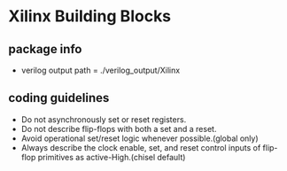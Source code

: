 # Xilinx Building Blocks

## package info

- verilog output path = ./verilog_output/Xilinx


## coding guidelines

- Do not asynchronously set or reset registers.
- Do not describe flip-flops with both a set and a reset.
- Avoid operational set/reset logic whenever possible.(global only)
- Always describe the clock enable, set, and reset control inputs of flip-flop primitives as 
active-High.(chisel default)

## 